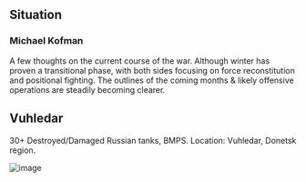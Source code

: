 ## Situation

### Michael Kofman

A few thoughts on the current course of the war. Although winter has proven a transitional phase, with both sides focusing on force reconstitution and positional fighting. The outlines of the coming months & likely offensive operations are steadily becoming clearer. 


## Vuhledar

30+ Destroyed/Damaged Russian tanks, BMPS. Location: Vuhledar, Donetsk region.

![image](https://user-images.githubusercontent.com/34960418/217294555-7514f8be-ed40-44b0-b9c6-fd8c5d6c5146.png)
